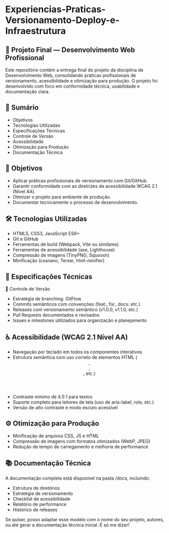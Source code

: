 # Experiencias-Praticas-Versionamento-Deploy-e-Infraestrutura

## 🚀 Projeto Final — Desenvolvimento Web Profissional
Este repositório contém a entrega final do projeto da disciplina de Desenvolvimento Web, consolidando práticas profissionais de versionamento, acessibilidade e otimização para produção. O projeto foi desenvolvido com foco em conformidade técnica, usabilidade e documentação clara.

## 📌 Sumário
- Objetivos
- Tecnologias Utilizadas
- Especificações Técnicas
- Controle de Versão
- Acessibilidade
- Otimização para Produção
- Documentação Técnica

## 🎯 Objetivos
- Aplicar práticas profissionais de versionamento com Git/GitHub.
- Garantir conformidade com as diretrizes de acessibilidade WCAG 2.1 (Nível AA).
- Otimizar o projeto para ambiente de produção.
- Documentar tecnicamente o processo de desenvolvimento.

## 🛠️ Tecnologias Utilizadas
- HTML5, CSS3, JavaScript ES6+
- Git e GitHub
- Ferramentas de build (Webpack, Vite ou similares)
- Ferramentas de acessibilidade (axe, Lighthouse)
- Compressão de imagens (TinyPNG, Squoosh)
- Minificação (cssnano, Terser, html-minifier)

## 📐 Especificações Técnicas
🔀 Controle de Versão
- Estratégia de branching: GitFlow
- Commits semânticos com convenções (feat:, fix:, docs: etc.)
- Releases com versionamento semântico (v1.0.0, v1.1.0, etc.)
- Pull Requests documentados e revisados
- Issues e milestones utilizados para organização e planejamento

## ♿ Acessibilidade (WCAG 2.1 Nível AA)
- Navegação por teclado em todos os componentes interativos
- Estrutura semântica com uso correto de elementos HTML (<header>, <nav>, <main>, etc.)
- Contraste mínimo de 4.5:1 para textos
- Suporte completo para leitores de tela (uso de aria-label, role, etc.)
- Versão de alto contraste e modo escuro acessível

## ⚙️ Otimização para Produção
- Minificação de arquivos CSS, JS e HTML
- Compressão de imagens com formatos otimizados (WebP, JPEG)
- Redução de tempo de carregamento e melhoria de performance

## 📚 Documentação Técnica
A documentação completa está disponível na pasta /docs, incluindo:
- Estrutura de diretórios
- Estratégia de versionamento
- Checklist de acessibilidade
- Relatório de performance
- Histórico de releases


Se quiser, posso adaptar esse modelo com o nome do seu projeto, autores, ou até gerar a documentação técnica inicial. É só me dizer!

